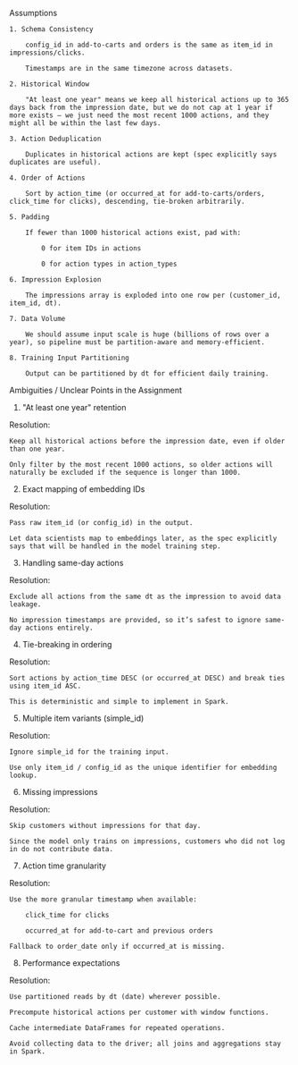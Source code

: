 Assumptions 

    1. Schema Consistency

        config_id in add-to-carts and orders is the same as item_id in impressions/clicks.

        Timestamps are in the same timezone across datasets.

    2. Historical Window

        "At least one year" means we keep all historical actions up to 365 days back from the impression date, but we do not cap at 1 year if more exists — we just need the most recent 1000 actions, and they might all be within the last few days.

    3. Action Deduplication

        Duplicates in historical actions are kept (spec explicitly says duplicates are useful).

    4. Order of Actions

        Sort by action_time (or occurred_at for add-to-carts/orders, click_time for clicks), descending, tie-broken arbitrarily.

    5. Padding

        If fewer than 1000 historical actions exist, pad with:

            0 for item IDs in actions

            0 for action types in action_types

    6. Impression Explosion

        The impressions array is exploded into one row per (customer_id, item_id, dt).

    7. Data Volume

        We should assume input scale is huge (billions of rows over a year), so pipeline must be partition-aware and memory-efficient.

    8. Training Input Partitioning

        Output can be partitioned by dt for efficient daily training.


Ambiguities / Unclear Points in the Assignment

  1. "At least one year" retention

Resolution:

    Keep all historical actions before the impression date, even if older than one year.

    Only filter by the most recent 1000 actions, so older actions will naturally be excluded if the sequence is longer than 1000.

2. Exact mapping of embedding IDs

Resolution:

    Pass raw item_id (or config_id) in the output.

    Let data scientists map to embeddings later, as the spec explicitly says that will be handled in the model training step.

3. Handling same-day actions

Resolution:

    Exclude all actions from the same dt as the impression to avoid data leakage.

    No impression timestamps are provided, so it’s safest to ignore same-day actions entirely.

4. Tie-breaking in ordering

Resolution:

    Sort actions by action_time DESC (or occurred_at DESC) and break ties using item_id ASC.

    This is deterministic and simple to implement in Spark.

5. Multiple item variants (simple_id)

Resolution:

    Ignore simple_id for the training input.

    Use only item_id / config_id as the unique identifier for embedding lookup.

6. Missing impressions

Resolution:

    Skip customers without impressions for that day.

    Since the model only trains on impressions, customers who did not log in do not contribute data.

7. Action time granularity

Resolution:

    Use the more granular timestamp when available:

        click_time for clicks

        occurred_at for add-to-cart and previous orders

    Fallback to order_date only if occurred_at is missing.

8. Performance expectations

Resolution:

    Use partitioned reads by dt (date) wherever possible.

    Precompute historical actions per customer with window functions.

    Cache intermediate DataFrames for repeated operations.

    Avoid collecting data to the driver; all joins and aggregations stay in Spark.

